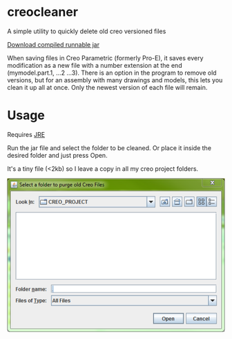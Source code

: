 # creocleaner
A simple utility to quickly delete old creo versioned files

[Download compiled runnable jar](https://github.com/r-downing/creocleaner/releases/download/1.0.0/creocleaner.jar)

When saving files in Creo Parametric (formerly Pro-E), it saves every modification as a new file with a number extension at the end (mymodel.part.1, ...2 ...3). There is an option in the program to remove old versions, but for an assembly with many drawings and models, this lets you clean it up all at once. Only the newest version of each file will remain.


# Usage

Requires [JRE](https://java.com/en/download/)

Run the jar file and select the folder to be cleaned. Or place it inside the desired folder and just press Open.

It's a tiny file (<2kb) so I leave a copy in all my creo project folders.

![](img/screenshot.png)
